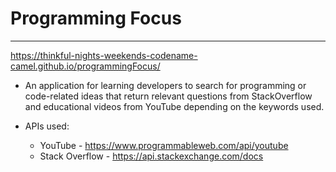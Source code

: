 # Programming Focus
-------------------
https://thinkful-nights-weekends-codename-camel.github.io/programmingFocus/

* An application for learning developers to search for programming or code-related ideas that return relevant questions from StackOverflow and educational videos from YouTube depending on the keywords used.

* APIs used:
  * YouTube - https://www.programmableweb.com/api/youtube
  * Stack Overflow - https://api.stackexchange.com/docs
